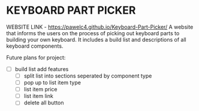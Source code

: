 # KEYBOARD PART PICKER

WEBSITE LINK - https://pawelc4.github.io/Keyboard-Part-Picker/ 
A website that informs the users on the process of picking out keyboard parts to building your own keyboard. It includes a build list and descriptions of all keyboard components.

Future plans for project:
- [ ] build list add features
    - [ ] split list into sections seperated by component type
    - [ ] pop up to list item type
    - [ ] list item price
    - [ ] list item link
    - [ ] delete all button
